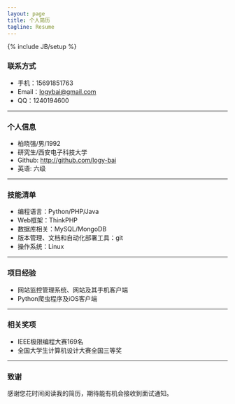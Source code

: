 ```yaml
---
layout: page
title: 个人简历
tagline: Resume
---
```

{% include JB/setup %}
### 联系方式

- 手机：15691851763
- Email：logybai@gmail.com
- QQ：1240194600

---
### 个人信息
 - 柏晓强/男/1992 
 - 研究生/西安电子科技大学
 - Github: http://github.com/logy-bai
 - 英语: 六级


---



### 技能清单

- 编程语言：Python/PHP/Java
- Web框架：ThinkPHP
- 数据库相关：MySQL/MongoDB
- 版本管理、文档和自动化部署工具：git
- 操作系统：Linux

---



### 项目经验
- 网站监控管理系统、网站及其手机客户端
- Python爬虫程序及iOS客户端


---

### 相关奖项

- IEEE极限编程大赛169名
- 全国大学生计算机设计大赛全国三等奖



---

### 致谢
感谢您花时间阅读我的简历，期待能有机会接收到面试通知。

